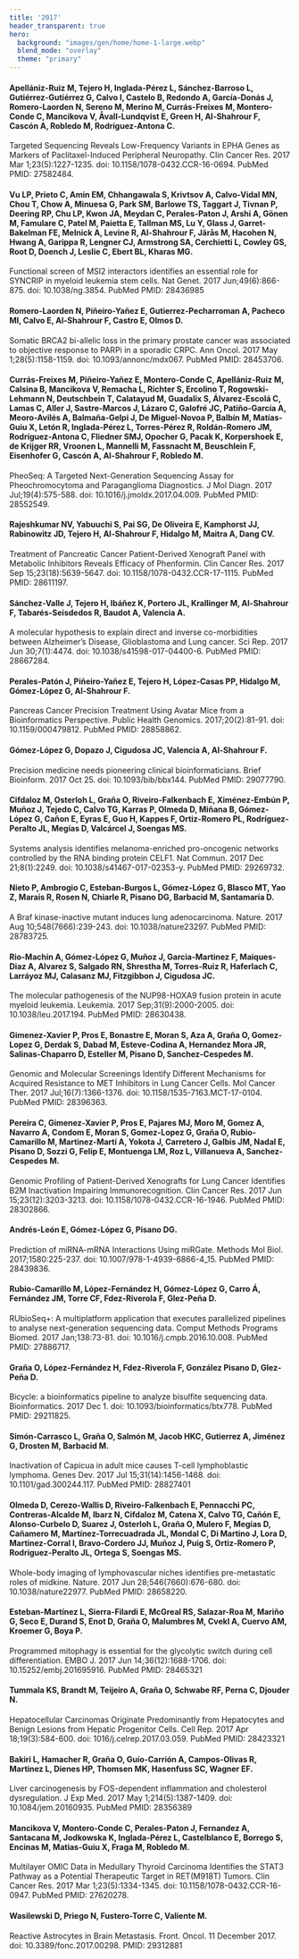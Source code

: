 ```yaml
---
title: '2017'
header_transparent: true
hero:
  background: "images/gen/home/home-1-large.webp"
  blend_mode: "overlay"
  theme: "primary"
---
```


#### Apellániz-Ruiz M, Tejero H, Inglada-Pérez L, Sánchez-Barroso L, Gutiérrez-Gutiérrez G, Calvo I, Castelo B, Redondo A, García-Donás J, Romero-Laorden N, Sereno M, Merino M, Currás-Freixes M, Montero-Conde C, Mancikova V, Åvall-Lundqvist E, Green H, Al-Shahrour F, Cascón A, Robledo M, Rodríguez-Antona C.
Targeted Sequencing Reveals Low-Frequency Variants in EPHA Genes as Markers of Paclitaxel-Induced Peripheral Neuropathy. Clin Cancer Res. 2017 Mar 1;23(5):1227-1235. doi: 10.1158/1078-0432.CCR-16-0694. PubMed PMID: 27582484.

#### Vu LP, Prieto C, Amin EM, Chhangawala S, Krivtsov A, Calvo-Vidal MN, Chou T, Chow A, Minuesa G, Park SM, Barlowe TS, Taggart J, Tivnan P, Deering RP, Chu LP, Kwon JA, Meydan C, Perales-Paton J, Arshi A, Gönen M, Famulare C, Patel M, Paietta E, Tallman MS, Lu Y, Glass J, Garret-Bakelman FE, Melnick A, Levine R, Al-Shahrour F, Järås M, Hacohen N, Hwang A, Garippa R, Lengner CJ, Armstrong SA,  Cerchietti L, Cowley GS, Root D, Doench J, Leslie C, Ebert BL, Kharas MG.
Functional screen of MSI2 interactors identifies an essential role for SYNCRIP in myeloid leukemia stem cells. Nat Genet. 2017 Jun;49(6):866-875. doi: 10.1038/ng.3854. PubMed PMID: 28436985

#### Romero-Laorden N, Piñeiro-Yañez E, Gutierrez-Pecharroman A, Pacheco MI, Calvo E, Al-Shahrour F, Castro E, Olmos D.
Somatic BRCA2 bi-allelic loss in the primary prostate cancer was associated to objective response to PARPi in a sporadic CRPC. Ann Oncol. 2017 May 1;28(5):1158-1159. doi: 10.1093/annonc/mdx067. PubMed PMID: 28453706.

#### Currás-Freixes M, Piñeiro-Yañez E, Montero-Conde C, Apellániz-Ruiz M, Calsina B, Mancikova V, Remacha L, Richter S, Ercolino T, Rogowski-Lehmann N, Deutschbein T, Calatayud M, Guadalix S, Álvarez-Escolá C, Lamas C, Aller J, Sastre-Marcos J,  Lázaro C, Galofré JC, Patiño-García A, Meoro-Avilés A, Balmaña-Gelpi J, De Miguel-Novoa P, Balbín M, Matías-Guiu X, Letón R, Inglada-Pérez L, Torres-Pérez R, Roldán-Romero JM, Rodríguez-Antona C, Fliedner SMJ, Opocher G, Pacak K, Korpershoek E, de Krijger RR, Vroonen L, Mannelli M, Fassnacht M, Beuschlein F, Eisenhofer G, Cascón A, Al-Shahrour F, Robledo M.
PheoSeq: A Targeted Next-Generation Sequencing Assay for Pheochromocytoma and Paraganglioma Diagnostics. J Mol Diagn. 2017 Jul;19(4):575-588. doi: 10.1016/j.jmoldx.2017.04.009. PubMed PMID: 28552549.

#### Rajeshkumar NV, Yabuuchi S, Pai SG, De Oliveira E, Kamphorst JJ, Rabinowitz JD, Tejero H, Al-Shahrour F, Hidalgo M, Maitra A, Dang CV.
Treatment of Pancreatic Cancer Patient-Derived Xenograft Panel with Metabolic Inhibitors Reveals Efficacy of Phenformin. Clin Cancer Res. 2017 Sep 15;23(18):5639-5647. doi: 10.1158/1078-0432.CCR-17-1115. PubMed PMID: 28611197.

#### Sánchez-Valle J, Tejero H, Ibáñez K, Portero JL, Krallinger M, Al-Shahrour F, Tabarés-Seisdedos R, Baudot A, Valencia A.
A molecular hypothesis to explain direct and inverse co-morbidities between Alzheimer’s Disease, Glioblastoma and Lung cancer. Sci Rep. 2017 Jun 30;7(1):4474. doi: 10.1038/s41598-017-04400-6. PubMed PMID: 28667284.

#### Perales-Patón J, Piñeiro-Yañez E, Tejero H, López-Casas PP, Hidalgo M, Gómez-López G, Al-Shahrour F.
Pancreas Cancer Precision Treatment Using Avatar Mice from a Bioinformatics Perspective. Public Health Genomics. 2017;20(2):81-91. doi: 10.1159/000479812. PubMed PMID: 28858862.

#### Gómez-López G, Dopazo J, Cigudosa JC, Valencia A, Al-Shahrour F.
Precision medicine needs pioneering clinical bioinformaticians. Brief Bioinform. 2017 Oct 25. doi: 10.1093/bib/bbx144. PubMed PMID: 29077790.

#### Cifdaloz M, Osterloh L, Graña O, Riveiro-Falkenbach E, Ximénez-Embún P, Muñoz J, Tejedo C, Calvo TG, Karras P, Olmeda D, Miñana B, Gómez-López G, Cañon E, Eyras E, Guo H, Kappes F, Ortiz-Romero PL, Rodríguez-Peralto JL, Megías D, Valcárcel J, Soengas MS.
Systems analysis identifies melanoma-enriched pro-oncogenic networks controlled by the RNA binding protein CELF1. Nat Commun. 2017 Dec 21;8(1):2249. doi: 10.1038/s41467-017-02353-y. PubMed PMID: 29269732.

#### Nieto P, Ambrogio C, Esteban-Burgos L, Gómez-López G, Blasco MT, Yao Z, Marais R, Rosen N, Chiarle R, Pisano DG, Barbacid M, Santamaría D.
A Braf kinase-inactive mutant induces lung adenocarcinoma. Nature. 2017 Aug 10;548(7666):239-243. doi: 10.1038/nature23297. PubMed PMID: 28783725.

#### Rio-Machin A, Gómez-López G, Muñoz J, Garcia-Martinez F, Maiques-Diaz A, Alvarez S, Salgado RN, Shrestha M, Torres-Ruiz R, Haferlach C, Larráyoz MJ, Calasanz MJ, Fitzgibbon J, Cigudosa JC.
The molecular pathogenesis of the NUP98-HOXA9 fusion protein in acute myeloid leukemia. Leukemia. 2017 Sep;31(9):2000-2005. doi: 10.1038/leu.2017.194. PubMed PMID: 28630438.

#### Gimenez-Xavier P, Pros E, Bonastre E, Moran S, Aza A, Graña O, Gomez-Lopez G, Derdak S, Dabad M, Esteve-Codina A, Hernandez Mora JR, Salinas-Chaparro D, Esteller M, Pisano D, Sanchez-Cespedes M.
Genomic and Molecular Screenings Identify Different Mechanisms for Acquired Resistance to MET Inhibitors in Lung Cancer Cells. Mol Cancer Ther. 2017 Jul;16(7):1366-1376. doi: 10.1158/1535-7163.MCT-17-0104. PubMed PMID: 28396363.

#### Pereira C, Gimenez-Xavier P, Pros E, Pajares MJ, Moro M, Gomez A, Navarro A, Condom E, Moran S, Gomez-Lopez G, Graña O, Rubio-Camarillo M, Martinez-Martí A, Yokota J, Carretero J, Galbis JM, Nadal E, Pisano D, Sozzi G, Felip E, Montuenga LM, Roz L, Villanueva A, Sanchez-Cespedes M.
Genomic Profiling of Patient-Derived Xenografts for Lung Cancer Identifies B2M Inactivation Impairing Immunorecognition. Clin Cancer Res. 2017 Jun 15;23(12):3203-3213. doi: 10.1158/1078-0432.CCR-16-1946. PubMed PMID: 28302866.

#### Andrés-León E, Gómez-López G, Pisano DG.
Prediction of miRNA-mRNA Interactions Using miRGate. Methods Mol Biol. 2017;1580:225-237. doi: 10.1007/978-1-4939-6866-4_15. PubMed PMID: 28439836.

#### Rubio-Camarillo M, López-Fernández H, Gómez-López G, Carro Á, Fernández JM, Torre CF, Fdez-Riverola F, Glez-Peña D.
RUbioSeq+: A multiplatform application that executes parallelized pipelines to analyse next-generation sequencing data. Comput Methods Programs Biomed. 2017 Jan;138:73-81. doi: 10.1016/j.cmpb.2016.10.008. PubMed PMID: 27886717.

#### Graña O, López-Fernández H, Fdez-Riverola F, González Pisano D, Glez-Peña D.
Bicycle: a bioinformatics pipeline to analyze bisulfite sequencing data. Bioinformatics. 2017 Dec 1. doi: 10.1093/bioinformatics/btx778. PubMed PMID: 29211825.

#### Simón-Carrasco L, Graña O, Salmón M, Jacob HKC, Gutierrez A, Jiménez G, Drosten M, Barbacid M.
Inactivation of Capicua in adult mice causes T-cell lymphoblastic lymphoma. Genes Dev. 2017 Jul 15;31(14):1456-1468. doi: 10.1101/gad.300244.117. PubMed PMID: 28827401

#### Olmeda D, Cerezo-Wallis D, Riveiro-Falkenbach E, Pennacchi PC, Contreras-Alcalde M, Ibarz N, Cifdaloz M, Catena X, Calvo TG, Cañón E, Alonso-Curbelo D, Suarez J, Osterloh L, Graña O, Mulero F, Megías D, Cañamero M, Martínez-Torrecuadrada JL, Mondal C, Di Martino J, Lora D, Martinez-Corral I, Bravo-Cordero JJ, Muñoz J, Puig S, Ortiz-Romero P, Rodriguez-Peralto JL, Ortega S, Soengas MS.
Whole-body imaging of lymphovascular niches identifies pre-metastatic roles of midkine. Nature. 2017 Jun 28;546(7660):676-680. doi: 10.1038/nature22977. PubMed PMID: 28658220.

#### Esteban-Martínez L, Sierra-Filardi E, McGreal RS, Salazar-Roa M, Mariño G, Seco E, Durand S, Enot D, Graña O, Malumbres M, Cvekl A, Cuervo AM, Kroemer G, Boya P.
Programmed mitophagy is essential for the glycolytic switch during cell differentiation. EMBO J. 2017 Jun 14;36(12):1688-1706. doi: 10.15252/embj.201695916. PubMed PMID: 28465321

#### Tummala KS, Brandt M, Teijeiro A, Graña O, Schwabe RF, Perna C, Djouder N.
Hepatocellular Carcinomas Originate Predominantly from Hepatocytes and Benign Lesions from Hepatic Progenitor Cells. Cell Rep. 2017 Apr 18;19(3):584-600. doi: 1016/j.celrep.2017.03.059. PubMed PMID: 28423321

#### Bakiri L, Hamacher R, Graña O, Guío-Carrión A, Campos-Olivas R, Martinez L, Dienes HP, Thomsen MK, Hasenfuss SC, Wagner EF.
Liver carcinogenesis by FOS-dependent inflammation and cholesterol dysregulation. J Exp Med. 2017 May 1;214(5):1387-1409. doi: 10.1084/jem.20160935. PubMed PMID: 28356389

#### Mancikova V, Montero-Conde C, Perales-Paton J, Fernandez A, Santacana M, Jodkowska K, Inglada-Pérez L, Castelblanco E, Borrego S, Encinas M, Matias-Guiu X, Fraga M, Robledo M.
Multilayer OMIC Data in Medullary Thyroid Carcinoma Identifies the STAT3 Pathway as a Potential Therapeutic Target in RET(M918T) Tumors. Clin Cancer Res. 2017 Mar 1;23(5):1334-1345. doi: 10.1158/1078-0432.CCR-16-0947. PubMed PMID: 27620278.

#### Wasilewski D, Priego N, Fustero-Torre C, Valiente M.
Reactive Astrocytes in Brain Metastasis. Front. Oncol. 11 December 2017. doi: 10.3389/fonc.2017.00298. PMID: 29312881
